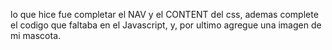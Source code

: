 lo que hice fue completar el NAV y el CONTENT del css, ademas complete el codigo que faltaba en el Javascript, y, por ultimo agregue una imagen de mi mascota.
